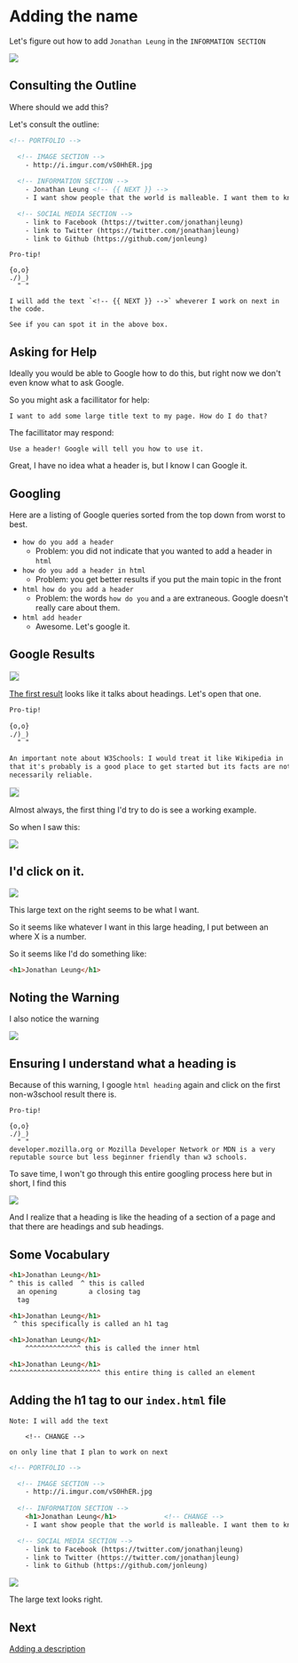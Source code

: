 # Adding the name

Let's figure out how to add `Jonathan Leung` in the `INFORMATION SECTION`

![](img/name.png)

## Consulting the Outline

Where should we add this?

Let's consult the outline:

```html
<!-- PORTFOLIO -->

  <!-- IMAGE SECTION -->
    - http://i.imgur.com/vS0HhER.jpg 
  
  <!-- INFORMATION SECTION -->
    - Jonathan Leung <!-- {{ NEXT }} -->            
    - I want show people that the world is malleable. I want them to know they can create what's missing and not be afraid to break the status quo.

  <!-- SOCIAL MEDIA SECTION -->
    - link to Facebook (https://twitter.com/jonathanjleung)
    - link to Twitter (https://twitter.com/jonathanjleung)
    - link to Github (https://github.com/jonleung)
```

```
Pro-tip!

{o,o}
./)_)
  " "

I will add the text `<!-- {{ NEXT }} -->` wheverer I work on next in the code.

See if you can spot it in the above box.

```

## Asking for Help

Ideally you would be able to Google how to do this, but right now we don't even know what to ask Google.

So you might ask a facillitator for help:

```
I want to add some large title text to my page. How do I do that?
```

The facillitator may respond:

```
Use a header! Google will tell you how to use it.
```

Great, I have no idea what a header is, but I know I can Google it.

## Googling

Here are a listing of Google queries sorted from the top down from worst to best.

- `how do you add a header`
    - Problem: you did not indicate that you wanted to add a header in `html`
- `how do you add a header in html`
    - Problem: you get better results if you put the main topic in the front
- `html how do you add a header`
    - Problem: the words `how do you` and `a` are extraneous. Google doesn't really care about them.
- `html add header`
    - Awesome. Let's google it.

## Google Results

<img src="img/heading_google.png" style="border: 1px solid #DDD">

[The first result](http://www.w3schools.com/html/html_headings.asp) looks like it talks about headings. Let's open that one.

```md
Pro-tip!

{o,o}
./)_)
  " "

An important note about W3Schools: I would treat it like Wikipedia in 
that it's probably is a good place to get started but its facts are not 
necessarily reliable.
```

<img src="img/heading_google_1.png" style="border: 1px solid #DDD">

Almost always, the first thing I'd try to do is see a working example.

So when I saw this:

![](img/headings_google_1a.png)

## I'd click on it.

![](img/headings_google_1b.png)

This large text on the right seems to be what I want.

So it seems like whatever I want in this large heading, I put between an <hX></hX> where X is a number.

So it seems like I'd do something like:

```html
<h1>Jonathan Leung</h1>
```

## Noting the Warning

I also notice the warning

![](img/headings_google_1c.png)

## Ensuring I understand what a heading is

Because of this warning, I google `html heading` again and click on the first non-w3school result there is.

```
Pro-tip!

{o,o}
./)_)
  " "
developer.mozilla.org or Mozilla Developer Network or MDN is a very reputable source but less beginner friendly than w3 schools.
```

To save time, I won't go through this entire googling process here but in short, I find this

![](img/headings_google_1d.png)

And I realize that a heading is like the heading of a section of a page and that there are headings and sub headings.

## Some Vocabulary

```html
<h1>Jonathan Leung</h1>
^ this is called  ^ this is called
  an opening        a closing tag
  tag 
```

```html
<h1>Jonathan Leung</h1>
 ^ this specifically is called an h1 tag
```

```html
<h1>Jonathan Leung</h1>
    ^^^^^^^^^^^^^^ this is called the inner html
```

```html
<h1>Jonathan Leung</h1>
^^^^^^^^^^^^^^^^^^^^^^^ this entire thing is called an element
```

## Adding the h1 tag to our `index.html` file

```
Note: I will add the text

    <!-- CHANGE -->

on only line that I plan to work on next

```

```html
<!-- PORTFOLIO -->

  <!-- IMAGE SECTION -->
    - http://i.imgur.com/vS0HhER.jpg 
  
  <!-- INFORMATION SECTION -->
    <h1>Jonathan Leung</h1>            <!-- CHANGE -->
    - I want show people that the world is malleable. I want them to know they can create what's missing and not be afraid to break the status quo.

  <!-- SOCIAL MEDIA SECTION -->
    - link to Facebook (https://twitter.com/jonathanjleung)
    - link to Twitter (https://twitter.com/jonathanjleung)
    - link to Github (https://github.com/jonleung)
```

![](img/h1.png)

The large text looks right.

## Next

[Adding a description](description_challenge.md)